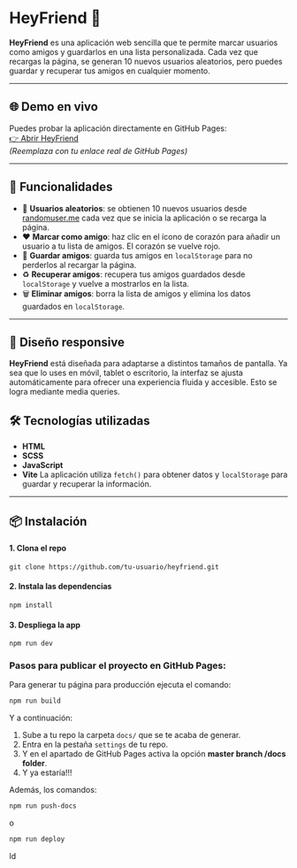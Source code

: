 # HeyFriend 💛  


**HeyFriend** es una aplicación web sencilla que te permite marcar usuarios como amigos y guardarlos en una lista personalizada. Cada vez que recargas la página, se generan 10 nuevos usuarios aleatorios, pero puedes guardar y recuperar tus amigos en cualquier momento.

---

## 🌐 Demo en vivo

Puedes probar la aplicación directamente en GitHub Pages:  
[👉 Abrir HeyFriend](https://tu-usuario.github.io/heyfriend)  
*(Reemplaza con tu enlace real de GitHub Pages)*

---

## 🚀 Funcionalidades

- 🔄 **Usuarios aleatorios**: se obtienen 10 nuevos usuarios desde [randomuser.me](https://randomuser.me/api/?results=10) cada vez que se inicia la aplicación o se recarga la página.
- ❤️ **Marcar como amigo**: haz clic en el ícono de corazón para añadir un usuario a tu lista de amigos. El corazón se vuelve rojo.
- 💾 **Guardar amigos**: guarda tus amigos en `localStorage` para no perderlos al recargar la página.
- ♻️ **Recuperar amigos**: recupera tus amigos guardados desde `localStorage` y vuelve a mostrarlos en la lista.
- 🗑️ **Eliminar amigos**: borra la lista de amigos y elimina los datos guardados en `localStorage`.

---

## 📱 Diseño responsive
**HeyFriend** está diseñada para adaptarse a distintos tamaños de pantalla. Ya sea que lo uses en móvil, tablet o escritorio, la interfaz se ajusta automáticamente para ofrecer una experiencia fluida y accesible. Esto se logra mediante media queries.

## 🛠️ Tecnologías utilizadas

- **HTML**
- **SCSS**
- **JavaScript**  
- **Vite**
La aplicación utiliza `fetch()` para obtener datos y `localStorage` para guardar y recuperar la información.

---

## 📦 Instalación

#### 1. Clona el repo

`git clone https://github.com/tu-usuario/heyfriend.git`

#### 2. Instala las dependencias

`npm install`

#### 3. Despliega la app 

`npm run dev`













### Pasos para publicar el proyecto en GitHub Pages:

Para generar tu página para producción ejecuta el comando:

```bash
npm run build
```

Y a continuación:

1. Sube a tu repo la carpeta `docs/` que se te acaba de generar.
1. Entra en la pestaña `settings` de tu repo.
1. Y en el apartado de GitHub Pages activa la opción **master branch /docs folder**.
1. Y ya estaría!!!

Además, los comandos:

```bash
npm run push-docs
```
o

```bash
npm run deploy
```
ld


